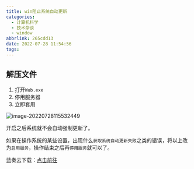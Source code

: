 ```yaml
---
title: win阻止系统自动更新
categories:
  - 计算机科学
  - 技术杂谈
  - window
abbrlink: 265cdd13
date: 2022-07-28 11:54:56
tags:
---
```


## 解压文件

1. 打开`Wub.exe`
2. 停用服务器
3. 立即套用

![image-20220728115532449](http://hikki.test.upcdn.net/2022/07/28-11:55:3232.png)

开启之后系统就不会自动强制更新了。

如果在操作系统的某些设置，出现什么`获取系统自动更新失败`之类的错误，将以上改为`启用服务`，操作结束之后再`停用服务`就可以了。

蓝奏云下载：[点击前往](https://rookie1679.lanzouy.com/ipUtz03lu0ch)
